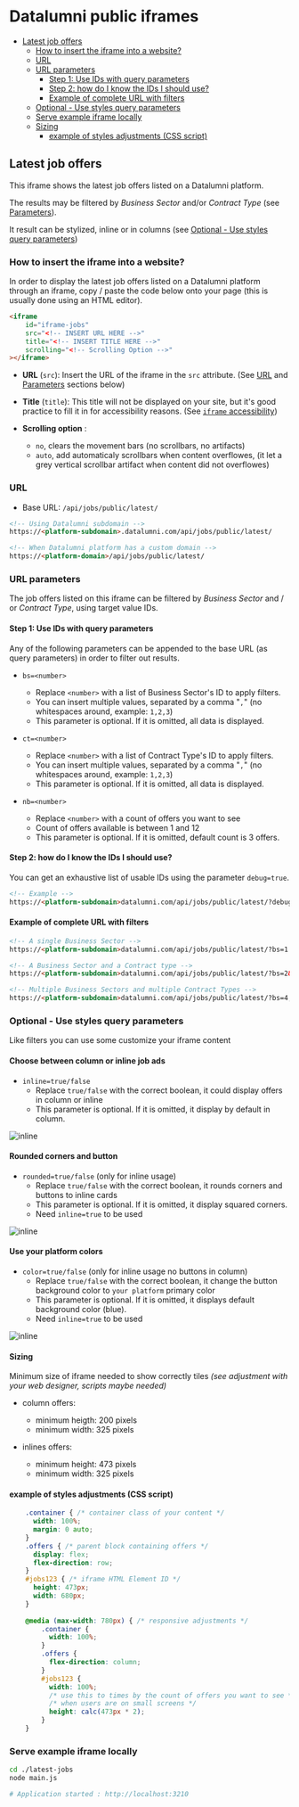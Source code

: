 # Datalumni public iframes

<!-- TOC -->
- [Latest job offers](#latest-job-offers)
  - [How to insert the iframe into a website?](#how-to-insert-the-iframe-into-a-website)
  - [URL](#url)
  - [URL parameters](#url-parameters)
    - [Step 1: Use IDs with query parameters](#step-1-use-ids-with-query-parameters)
    - [Step 2: how do I know the IDs I should use?](#step-2-how-do-i-know-the-ids-i-should-use)
    - [Example of complete URL with filters](#example-of-complete-url-with-filters)
  - [Optional - Use styles query parameters](#optional---use-styles-query-parameters)
  - [Serve example iframe locally](#serve-example-iframe-locally)
  - [Sizing](#sizing)
    - [example of styles adjustments (CSS script)](#example-of-styles-adjustments-css-script)
<!-- /TOC -->

## Latest job offers

This iframe shows the latest job offers listed on a Datalumni platform.

The results may be filtered by *Business Sector* and/or *Contract Type* (see [Parameters](#parameters)).

It result can be stylized, inline or in columns (see [Optional - Use styles query parameters](#optional---use-styles-query-parameters))

### How to insert the iframe into a website?

In order to display the latest job offers listed on a Datalumni platform through an iframe, copy / paste the code below onto your page (this is usually done using an HTML editor).

```html
<iframe
    id="iframe-jobs"
    src="<!-- INSERT URL HERE -->"
    title="<!-- INSERT TITLE HERE -->"
    scrolling="<!-- Scrolling Option -->"
></iframe>
```

- **URL** (`src`): Insert the URL of the iframe in the `src` attribute. (See [URL](#url) and [Parameters](#parameters) sections below)

- **Title** (`title`): This title will not be displayed on your site, but it's good practice to fill it in for accessibility reasons. (See [`iframe` accessibility](https://developer.mozilla.org/en-US/docs/Web/HTML/Element/iframe#accessibility_concerns))

- **Scrolling option** :
  - `no`, clears the movement bars (no scrollbars, no artifacts)
  - `auto`, add automaticaly scrollbars when content overflowes, (it let a grey vertical scrollbar artifact when content did not overflowes)

### URL

- Base URL: `/api/jobs/public/latest/`

```html
<!-- Using Datalumni subdomain -->
https://<platform-subdomain>.datalumni.com/api/jobs/public/latest/

<!-- When Datalumni platform has a custom domain -->
https://<platform-domain>/api/jobs/public/latest/
```

### URL parameters

The job offers listed on this iframe can be filtered by *Business Sector* and / or *Contract Type*, using target value IDs.

#### Step 1: Use IDs with query parameters

Any of the following parameters can be appended to the base URL (as query parameters) in order to filter out results.

- `bs=<number>`
  - Replace `<number>` with a list of Business Sector's ID to apply filters.
  - You can insert multiple values, separated by a comma "`,`" (no whitespaces around, example: `1,2,3`)
  - This parameter is optional. If it is omitted, all data is displayed.

- `ct=<number>`
  - Replace `<number>` with a list of Contract Type's ID to apply filters.
  - You can insert multiple values, separated by a comma "`,`" (no whitespaces around, example: `1,2,3`)
  - This parameter is optional. If it is omitted, all data is displayed.

- `nb=<number>`
  - Replace `<number>` with a count of offers you want to see
  - Count of offers available is between 1 and 12
  - This parameter is optional. If it is omitted, default count is 3 offers.

#### Step 2: how do I know the IDs I should use?

You can get an exhaustive list of usable IDs using the parameter `debug=true`.

```html
<!-- Example -->
https://<platform-subdomain>datalumni.com/api/jobs/public/latest/?debug=true
```

#### Example of complete URL with filters

```html
<!-- A single Business Sector -->
https://<platform-subdomain>datalumni.com/api/jobs/public/latest/?bs=1

<!-- A Business Sector and a Contract type -->
https://<platform-subdomain>datalumni.com/api/jobs/public/latest/?bs=2&ct=3

<!-- Multiple Business Sectors and multiple Contract Types -->
https://<platform-subdomain>datalumni.com/api/jobs/public/latest/?bs=4,5&ct=6,7,8
```

### Optional - Use styles query parameters

Like filters you can use some customize your iframe content

#### Choose between column or inline job ads

- `inline=true/false`
  - Replace `true/false` with the correct boolean, it could display offers in column or inline
  - This parameter is optional. If it is omitted, it display by default in column.

![inline](pics/inline.png)

#### Rounded corners and button

- `rounded=true/false` (only for inline usage)
  - Replace `true/false` with the correct boolean, it rounds corners and buttons to inline cards
  - This parameter is optional. If it is omitted, it display squared corners.
  - Need `inline=true` to be used

![inline](pics/rounded.png)

#### Use your platform colors

- `color=true/false` (only for inline usage no buttons in column)
  - Replace `true/false` with the correct boolean, it change the button background color to `your platform` primary color
  - This parameter is optional. If it is omitted, it displays default background color (blue).
  - Need `inline=true` to be used

![inline](pics/color.png)

#### Sizing

Minimum size of iframe needed to show correctly tiles *(see adjustment with your web designer, scripts maybe needed)*

- column offers:
  - minimum heigth: 200 pixels
  - minimum width: 325 pixels

- inlines offers:
  - minimum height: 473 pixels
  - minimum width: 325 pixels

#### example of styles adjustments (CSS script)

```css
    .container { /* container class of your content */
      width: 100%;
      margin: 0 auto;
    }
    .offers { /* parent block containing offers */
      display: flex;
      flex-direction: row;
    }
    #jobs123 { /* iframe HTML Element ID */
      height: 473px;
      width: 680px;
    }
    
    @media (max-width: 780px) { /* responsive adjustments */
        .container {
          width: 100%;
        }
        .offers {
          flex-direction: column;
        }
        #jobs123 {
          width: 100%;
          /* use this to times by the count of offers you want to see */
          /* when users are on small screens */
          height: calc(473px * 2);
        }
    }
```

### Serve example iframe locally

```sh
cd ./latest-jobs
node main.js

# Application started : http://localhost:3210
```
